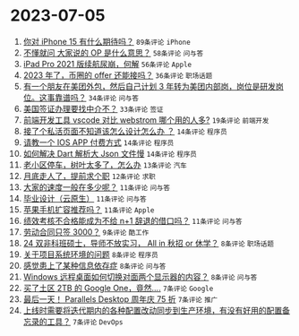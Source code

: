# 2023-07-05

1. [你对 iPhone 15 有什么期待吗？](https://www.v2ex.com/t/954175) `89条评论` `iPhone`
1. [不懂就问 大家说的 OP 是什么意思？](https://www.v2ex.com/t/954167) `58条评论` `问与答`
1. [iPad Pro 2021 版续航尿崩，何解](https://www.v2ex.com/t/954169) `56条评论` `Apple`
1. [2023 年了，币圈的 offer 还能接吗？](https://www.v2ex.com/t/954213) `36条评论` `职场话题`
1. [有一个朋友在美团外包，然后自己计划 3 年转为美团内部岗，岗位是研发岗位。这事靠谱吗？](https://www.v2ex.com/t/954220) `34条评论` `问与答`
1. [美国签证办理要找中介不？](https://www.v2ex.com/t/954224) `33条评论` `签证`
1. [前端开发工具 vscode 对比 webstrom 哪个用的人多?](https://www.v2ex.com/t/954188) `19条评论` `前端开发`
1. [接了个私活页面不知道该怎么设计怎么办 ？](https://www.v2ex.com/t/954233) `14条评论` `程序员`
1. [请教一个 IOS APP 付费方式](https://www.v2ex.com/t/954221) `14条评论` `程序员`
1. [如何解决 Dart 解析大 Json 文件慢](https://www.v2ex.com/t/954190) `14条评论` `程序员`
1. [老小区停车，树叶太多了，怎么办](https://www.v2ex.com/t/954238) `13条评论` `汽车`
1. [月底走人了，提前求个职](https://www.v2ex.com/t/954194) `12条评论` `求职`
1. [大家的速度一般在多少呢？](https://www.v2ex.com/t/954254) `11条评论` `问与答`
1. [毕业设计（云原生）](https://www.v2ex.com/t/954195) `11条评论` `问与答`
1. [苹果手机扩容推荐吗？](https://www.v2ex.com/t/954189) `11条评论` `Apple`
1. [绩效考核不合格能成为不给 n+1 辞退的借口吗？](https://www.v2ex.com/t/954183) `11条评论` `问与答`
1. [劳动合同只签 3000？](https://www.v2ex.com/t/954241) `9条评论` `酷工作`
1. [24 双非科班硕士，导师不放实习， All in 秋招 or 休学？](https://www.v2ex.com/t/954239) `8条评论` `职场话题`
1. [关于项目系统环境的问题](https://www.v2ex.com/t/954210) `8条评论` `程序员`
1. [感觉患上了某种信息依存症](https://www.v2ex.com/t/954187) `8条评论` `问与答`
1. [Windows 远程桌面如何切换对面两个显示器的内容？](https://www.v2ex.com/t/954186) `8条评论` `问与答`
1. [买了土区 2TB 的 Google One，竟然....](https://www.v2ex.com/t/954251) `7条评论` `Google`
1. [最后一天！ Parallels Desktop 周年庆 75 折](https://www.v2ex.com/t/954235) `7条评论` `推广`
1. [上线时需要将迭代期内的各种配置改动同步到生产环境，有没有好用的配置备忘录的工具？](https://www.v2ex.com/t/954218) `7条评论` `DevOps`
